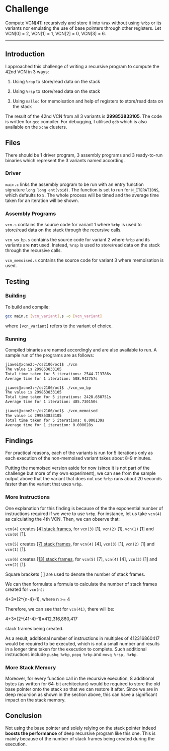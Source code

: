 # Challenge

Compute VCN[41] recursively and store it into `%rax` without using `%rbp` or its variants nor emulating the use of base pointers through other registers. Let VCN[0] = 2, VCN[1] = 1, VCN[2] = 0, VCN[3] = 6.

---

## Introduction

I approached this challenge of writing a recursive program to compute the 42nd VCN in 3 ways:

1. Using `%rbp` to store/read data on the stack

2. Using `%rsp` to store/read data on the stack

3. Using `malloc` for memoisation and help of registers to store/read data on the stack

The result of the 42nd VCN from all 3 variants is **299853833105**. The code is written for `gcc` compiler. For debugging, I utilised `gdb` which is also available on the `xcne` clusters.

## Files

There should be 1 driver program, 3 assembly programs and 3 ready-to-run binaries which represent the 3 variants named according.

### Driver

`main.c` links the assembly program to be run with an entry function signature `long long ent(void)`. The function is set to run for `N_ITERATIONS`, which defaults to `5`. The whole process will be timed and the average time taken for an iteration will be shown.

### Assembly Programs

`vcn.s` contains the source code for variant 1 where `%rbp` is used to store/read data on the stack through the recursive calls.

`vcn_wo_bp.s` contains the source code for variant 2 where `%rbp` and its variants are **not** used. Instead, `%rsp` is used to store/read data on the stack through the recursive calls.

`vcn_memoised.s` contains the source code for variant 3 where memoisation is used.

## Testing

### Building

To build and compile:

```bash
gcc main.c [vcn_variant].s -o [vcn_variant]
```

where `[vcn_variant]` refers to the variant of choice.

### Running

Compiled binaries are named accordingly and are also available to run. A sample run of the programs are as follows:

```bash
jiawei@xcne2:~/cs2106/oc1$ ./vcn
The value is 299853833105
Total time taken for 5 iterations: 2544.713786s
Average time for 1 iteration: 508.942757s
```

```bash
jiawei@xcne3:~/cs2106/oc1$ ./vcn_wo_bp
The value is 299853833105
Total time taken for 5 iterations: 2428.650751s
Average time for 1 iteration: 485.730150s
```

```bash
jiawei@xcne2:~/cs2106/oc1$ ./vcn_memoised
The value is 299853833105
Total time taken for 5 iterations: 0.000139s
Average time for 1 iteration: 0.000028s
```

## Findings

For practical reasons, each of the variants is run for 5 iterations only as each execution of the non-memoised variant takes about 8-9 minutes.

Putting the memoised version aside for now (since it is not part of the challenge but more of my own experiment), we can see from the sample output above that the variant that does not use `%rbp` runs about 20 seconds faster than the variant that uses `%rbp`.

### More Instructions

One explanation for this finding is because of the the exponential number of instructions required if we were to use `%rbp`. For instance, let us take `vcn(4)` as calculating the 4th VCN. Then, we can observe that:

`vcn(4)` creates <u>[4] stack frames</u>, for `vcn(3)` [1], `vcn(2)` [1], `vcn(1)` [1] and `vcn(0)` [1].

`vcn(5)` creates <u>[7] stack frames</u>, for `vcn(4)` [4], `vcn(3)` [1], `vcn(2)` [1] and `vcn(1)` [1].

`vcn(6)` creates <u>[13] stack frames</u>, for `vcn(5)` [7], `vcn(4)` [4], `vcn(3)` [1] and `vcn(2)` [1].

Square brackets [ ] are used to denote the number of stack frames.

We can then formulate a formula to calculate the number of stack frames created for `vcn(n)`:

4+3*(2^{n-4}-1), where n >= 4

Therefore, we can see that for `vcn(41)`, there will be:

4+3*(2^{41-4}-1)=412,316,860,417

stack frames being created.

As a result, additional number of instructions in multiples of 412316860417 would be required to be executed, which is not a small number and results in a longer time taken for the execution to complete. Such additional instructions include `pushq %rbp`, `popq %rbp` and `movq %rsp, %rbp`.

### More Stack Memory

Moreover, for every function call in the recursive execution, 8 additional bytes (as written for 64-bit architecture) would be required to store the old base pointer onto the stack so that we can restore it after. Since we are in deep recursion as shown in the section above, this can have a significant impact on the stack memory.

## Conclusion

Not using the base pointer and solely relying on the stack pointer indeed **boosts the performance** of deep recursive program like this one. This is mainly because of the number of stack frames being created during the execution.
